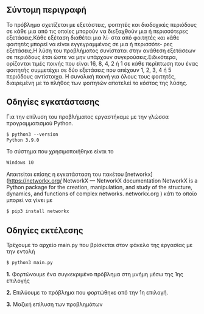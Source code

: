 ## Σύντομη περιγραφή

Το πρόβλημα σχετίζεται με εξετάστεις, φοιτητές και διαδοχικές περιόδους σε κάθε μια από τις οποίες μπορούν να διεξαχθούν μια ή περισσότερες εξετάσεις.Κάθε εξέταση διαθέτει μια λί‐ στα από φοιτητές και κάθε φοιτητές μπορεί να είναι εγγεγραμμένος σε μια ή περισσότε‐ ρες εξετάσεις.Η λύση του προβλήματος συνίσταται στην ανάθεση εξετάσεων σε περιόδους έτσι ώστε να μην υπάρχουν συγκρούσεις.Ειδικότερα, ορίζονται τιμές ποινής που είναι 16, 8, 4, 2 ή 1 σε κάθε περίπτωση που ένας φοιτητής συμμετέχει σε δύο εξετάσεις που απέχουν 1, 2, 3, 4 ή 5 περιόδους αντίστοιχα. Η συνολική ποινή για όλους τους φοιτητές, διαιρεμένη με το πλήθος των φοιτητών αποτελεί το κόστος της λύσης.



## Οδηγίες εγκατάστασης
Για την επίλυση του προβλήματος εργαστήκαμε με την γλώσσα προγραμματισμού Python.
```markdown
$ python3 --version
Python 3.9.0
```
Το σύστημα που χρησιμοποιήθηκε είναι το
```markdown
Windows 10
```
Απαιτείται επίσης η εγκατάσταση του πακέτου [networkx](https://networkx.org/
NetworkX — NetworkX documentation
NetworkX is a Python package for the creation, manipulation, and study of the structure, dynamics, and functions of complex networks.
networkx.org
) κάτι το οποίο μπορεί να γίνει με
```markdown
$ pip3 install networkx
```

## Οδηγίες εκτέλεσης
Τρέχουμε το αρχείο main.py που βρίσκεται στον φάκελο της εργασίας με την εντολή
```markdown
$ python3 main.py
```

**1.** Φορτώνουμε ένα συγκεκριμένο πρόβλημα στη μνήμη μέσω της 1ης επιλογής 

**2.** Επιλύουμε το πρόβλημα που φορτώθηκε από την 1η επιλογή.

**3.** Μαζική επίλυση των προβλημάτων 
